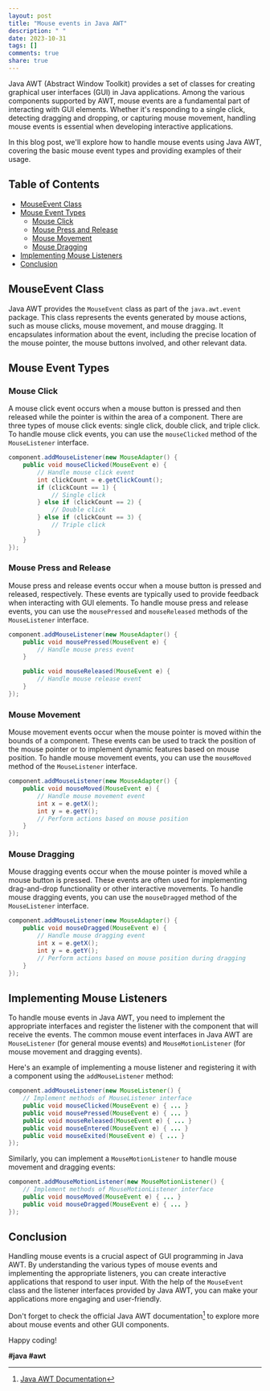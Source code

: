 ```yaml
---
layout: post
title: "Mouse events in Java AWT"
description: " "
date: 2023-10-31
tags: []
comments: true
share: true
---
```


Java AWT (Abstract Window Toolkit) provides a set of classes for creating graphical user interfaces (GUI) in Java applications. Among the various components supported by AWT, mouse events are a fundamental part of interacting with GUI elements. Whether it's responding to a single click, detecting dragging and dropping, or capturing mouse movement, handling mouse events is essential when developing interactive applications.

In this blog post, we'll explore how to handle mouse events using Java AWT, covering the basic mouse event types and providing examples of their usage.

## Table of Contents
- [MouseEvent Class](#mouseevent-class)
- [Mouse Event Types](#mouse-event-types)
  - [Mouse Click](#mouse-click)
  - [Mouse Press and Release](#mouse-press-and-release)
  - [Mouse Movement](#mouse-movement)
  - [Mouse Dragging](#mouse-dragging)
- [Implementing Mouse Listeners](#implementing-mouse-listeners)
- [Conclusion](#conclusion)

<a name="mouseevent-class"></a>
## MouseEvent Class

Java AWT provides the `MouseEvent` class as part of the `java.awt.event` package. This class represents the events generated by mouse actions, such as mouse clicks, mouse movement, and mouse dragging. It encapsulates information about the event, including the precise location of the mouse pointer, the mouse buttons involved, and other relevant data.

<a name="mouse-event-types"></a>
## Mouse Event Types

### Mouse Click

A mouse click event occurs when a mouse button is pressed and then released while the pointer is within the area of a component. There are three types of mouse click events: single click, double click, and triple click. To handle mouse click events, you can use the `mouseClicked` method of the `MouseListener` interface.

```java
component.addMouseListener(new MouseAdapter() {
    public void mouseClicked(MouseEvent e) {
        // Handle mouse click event
        int clickCount = e.getClickCount();
        if (clickCount == 1) {
            // Single click
        } else if (clickCount == 2) {
            // Double click
        } else if (clickCount == 3) {
            // Triple click
        }
    }
});
```

### Mouse Press and Release

Mouse press and release events occur when a mouse button is pressed and released, respectively. These events are typically used to provide feedback when interacting with GUI elements. To handle mouse press and release events, you can use the `mousePressed` and `mouseReleased` methods of the `MouseListener` interface.

```java
component.addMouseListener(new MouseAdapter() {
    public void mousePressed(MouseEvent e) {
        // Handle mouse press event
    }

    public void mouseReleased(MouseEvent e) {
        // Handle mouse release event
    }
});
```

### Mouse Movement

Mouse movement events occur when the mouse pointer is moved within the bounds of a component. These events can be used to track the position of the mouse pointer or to implement dynamic features based on mouse position. To handle mouse movement events, you can use the `mouseMoved` method of the `MouseListener` interface.

```java
component.addMouseListener(new MouseAdapter() {
    public void mouseMoved(MouseEvent e) {
        // Handle mouse movement event
        int x = e.getX();
        int y = e.getY();
        // Perform actions based on mouse position
    }
});
```

### Mouse Dragging

Mouse dragging events occur when the mouse pointer is moved while a mouse button is pressed. These events are often used for implementing drag-and-drop functionality or other interactive movements. To handle mouse dragging events, you can use the `mouseDragged` method of the `MouseListener` interface.

```java
component.addMouseListener(new MouseAdapter() {
    public void mouseDragged(MouseEvent e) {
        // Handle mouse dragging event
        int x = e.getX();
        int y = e.getY();
        // Perform actions based on mouse position during dragging
    }
});
```

<a name="implementing-mouse-listeners"></a>
## Implementing Mouse Listeners

To handle mouse events in Java AWT, you need to implement the appropriate interfaces and register the listener with the component that will receive the events. The common mouse event interfaces in Java AWT are `MouseListener` (for general mouse events) and `MouseMotionListener` (for mouse movement and dragging events).

Here's an example of implementing a mouse listener and registering it with a component using the `addMouseListener` method:

```java
component.addMouseListener(new MouseListener() {
    // Implement methods of MouseListener interface
    public void mouseClicked(MouseEvent e) { ... }
    public void mousePressed(MouseEvent e) { ... }
    public void mouseReleased(MouseEvent e) { ... }
    public void mouseEntered(MouseEvent e) { ... }
    public void mouseExited(MouseEvent e) { ... }
});
```

Similarly, you can implement a `MouseMotionListener` to handle mouse movement and dragging events:

```java
component.addMouseMotionListener(new MouseMotionListener() {
    // Implement methods of MouseMotionListener interface
    public void mouseMoved(MouseEvent e) { ... }
    public void mouseDragged(MouseEvent e) { ... }
});
```

<a name="conclusion"></a>
## Conclusion

Handling mouse events is a crucial aspect of GUI programming in Java AWT. By understanding the various types of mouse events and implementing the appropriate listeners, you can create interactive applications that respond to user input. With the help of the `MouseEvent` class and the listener interfaces provided by Java AWT, you can make your applications more engaging and user-friendly.

Don't forget to check the official Java AWT documentation[^1] to explore more about mouse events and other GUI components.

Happy coding!

**#java #awt**

[^1]: [Java AWT Documentation](https://docs.oracle.com/en/java/javase/15/docs/api/java.desktop/java/awt/event/MouseEvent.html)